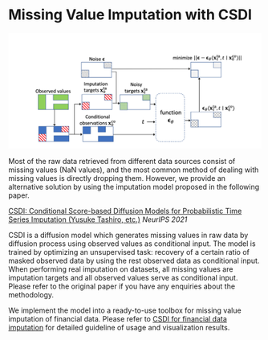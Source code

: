 # Missing Value Imputation with CSDI
<div align="center">
  <img src="example_figs/csdi.png">
</div>

Most of the raw data retrieved from different data sources consist of missing values (NaN values), and the most common method of dealing with missing values is directly dropping them. However, we provide an alternative solution by using the imputation model proposed in the following paper. 

[CSDI: Conditional Score-based Diffusion Models for Probabilistic Time Series Imputation (Yusuke Tashiro, etc.)](https://arxiv.org/abs/2107.03502) *NeurIPS 2021*

CSDI is a diffusion model which generates missing values in raw data by diffusion process using observed values as conditional input. The model is trained by optimizing an unsupervised task: recovery of a certain ratio of masked observed data by using the rest observed data as conditional input. When performing real imputation on datasets, all missing values are imputation targets and all observed values serve as conditional input. Please refer to the original paper if you have any enquiries about the methodology. 

We implement the model into a ready-to-use toolbox for missing value imputation of financial data. Please refer to [CSDI for financial data imputation](https://github.com/ZONG0004/TradeMaster/tree/1.0.0/tools/CSDI_Toolbox/README.md) for detailed guideline of usage and visualization results. 

